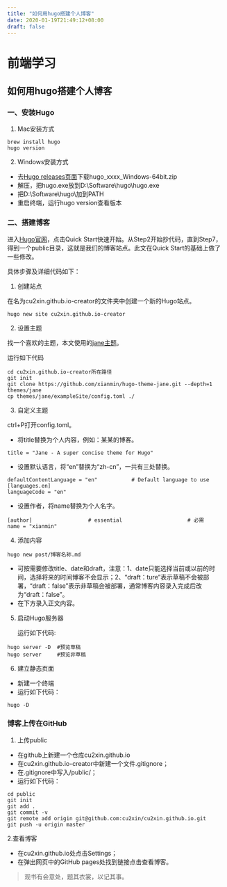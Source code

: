 ```yaml
---
title: "如何用hugo搭建个人博客"
date: 2020-01-19T21:49:12+08:00
draft: false
---
```


# 前端学习

## 如何用hugo搭建个人博客

### 一、安装Hugo

1. Mac安装方式
   
```
brew install hugo
hugo version
```
2. Windows安装方式

* 去[Hugo releases页面](https://github.com/gohugoio/hugo/releases)下载hugo_xxxx_Windows-64bit.zip
* 解压，把hugo.exe放到D:\Software\hugo\hugo.exe
* 把D:\Software\hugo\加到PATH
* 重启终端，运行hugo version查看版本
  
### 二、搭建博客
   
进入[Hugo官网](https://gohugo.io/)，点击Quick Start快速开始。从Step2开始抄代码，直到Step7，得到一个public目录，这就是我们的博客站点。此文在Quick Start的基础上做了一些修改。

具体步骤及详细代码如下：

1. 创建站点

在名为cu2xin.github.io-creator的文件夹中创建一个新的Hugo站点。

```
hugo new site cu2xin.github.io-creator
```

2. 设置主题

找一个喜欢的主题，本文使用的[jane主题](https://github.com/xianmin/hugo-theme-jane)。

运行如下代码
```
cd cu2xin.github.io-creator所在路径
git init
git clone https://github.com/xianmin/hugo-theme-jane.git --depth=1 themes/jane
cp themes/jane/exampleSite/config.toml ./
```
3. 自定义主题
   
ctrl+P打开config.toml。

* 将title替换为个人内容，例如：某某的博客。
```
title = "Jane - A super concise theme for Hugo"
```
* 设置默认语言，将“en”替换为“zh-cn”，一共有三处替换。

```
defaultContentLanguage = "en"           # Default language to use
[languages.en]
languageCode = "en"
```
* 设置作者，将name替换为个人名字。
  
```
[author]                  # essential                     # 必需
name = "xianmin"
```

4. 添加内容

```
hugo new post/博客名称.md
```
* 可按需要修改title、date和draft，注意：1、date只能选择当前或以前的时间，选择将来的时间博客不会显示；2、“draft：ture”表示草稿不会被部署，“draft：false”表示非草稿会被部署，通常博客内容录入完成后改为“draft：false”。
* 在下方录入正文内容。
  
5. 启动Hugo服务器
   
   运行如下代码:
```
hugo server -D  #预览草稿
hugo server     #预览非草稿
```

6. 建立静态页面

* 新建一个终端
* 运行如下代码：

```
hugo -D
```

### 博客上传在GitHub

1. 上传public

* 在github上新建一个仓库cu2xin.github.io
* 在cu2xin.github.io-creator中新建一个文件.gitignore；
* 在.gitignore中写入/public/；
* 运行如下代码：

```
cd public
git init
git add .
git commit -v 
git remote add origin git@github.com:cu2xin/cu2xin.github.io.git
git push -u origin master
```

2.查看博客

* 在cu2xin.github.io处点击Settings；
* 在弹出网页中的GitHub pages处找到链接点击查看博客。

> 观书有会意处，题其衣裳，以记其事。